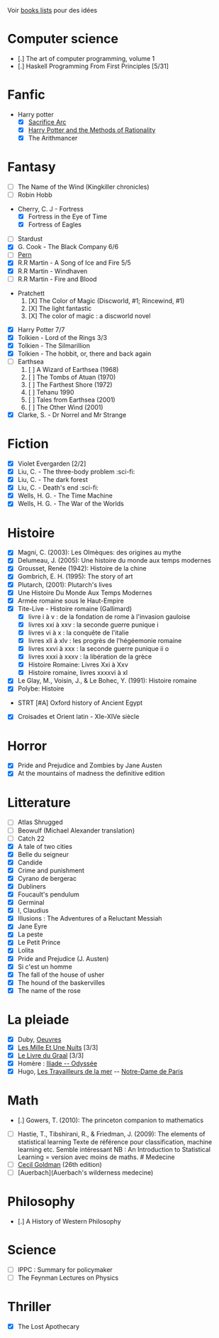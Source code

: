 Voir [books lists](books-lists) pour des idées

# Computer science

- [.] The art of computer programming, volume 1
- [.] Haskell Programming From First Principles [5/31]

# Fanfic

- Harry potter
    - [X] [Sacrifice Arc](notes/reviews/sacrifice_arc.org)
    - [X] [Harry Potter and the Methods of Rationality](notes/reviews/arithmancer.org)
    - [X] The Arithmancer

# Fantasy
- [ ] The Name of the Wind (Kingkiller chronicles)
- [ ] Robin Hobb
- Cherry, C. J - Fortress
    - [X] Fortress in the Eye of Time
    - [X] Fortress of Eagles
- [ ] Stardust
- [X] G. Cook - The Black Company 6/6
- [ ] [Pern](Pern)
- [X] R.R Martin - A Song of Ice and Fire 5/5
- [X] R.R Martin - Windhaven
- [ ] R.R Martin - Fire and Blood
- Pratchett
    1. [X] The Color of Magic (Discworld, \#1; Rincewind, \#1)
    2. [X] The light fantastic
    3. [X] The color of magic : a discworld novel
- [X] Harry Potter 7/7
- [X] Tolkien - Lord of the Rings 3/3
- [X] Tolkien - The Silmarillion 
- [X] Tolkien - The hobbit, or, there and back again
- [ ] Earthsea
    1.  [ ] A Wizard of Earthsea (1968)
    2.  [ ] The Tombs of Atuan (1970)
    3.  [ ] The Farthest Shore (1972)
    4.  [ ] Tehanu 1990
    5.  [ ] Tales from Earthsea (2001)
    6.  [ ] The Other Wind (2001)
- [X] Clarke, S. - Dr Norrel and Mr Strange

# Fiction

- [X] Violet Evergarden \[2/2\]
- [X] Liu, C. - The three-body problem :sci-fi:
- [X] Liu, C. - The dark forest
- [X] Liu, C. - Death\'s end :sci-fi:
- [X] Wells, H. G. - The Time Machine
- [X] Wells, H. G. - The War of the Worlds

# Histoire

- [X] Magni, C. (2003): Les Olmèques: des origines au mythe 
- [X] Delumeau, J. (2005): Une histoire du monde aux temps modernes 
- [X] Grousset, Renée (1942): Histoire de la chine 
- [X] Gombrich, E. H. (1995): The story of art 
- [X] Plutarch, (2001): Plutarch\'s lives 
- [X] Une Histoire Du Monde Aux Temps Modernes 
- [X] Armée romaine sous le Haut-Empire 
- [X] Tite-Live - Histoire romaine (Gallimard) 
  - [X] livre i à v : de la fondation de rome à l'invasion gauloise 
  - [X] livres xxi à xxv : la seconde guerre punique i 
  - [X] livres vi à x : la conquête de l'italie 
  - [X] livres xli à xlv : les progrès de l'hégéemonie romaine 
  - [X] livres xxvi à xxx : la seconde guerre punique ii o
  - [X] livres xxxi à xxxv : la libération de la grèce 
  - [X] Histoire Romaine: Livres Xxi à Xxv 
  - [X] Histoire romaine, livres xxxxvi à xl

- [X] Le Glay, M., Voisin, J., & Le Bohec, Y. (1991): Histoire romaine
- [X] Polybe: Histoire
- STRT \[\#A\] Oxford history of Ancient Egypt
- [X] Croisades et Orient latin - XIe-XIVe siècle

Horror
======

- [X] Pride and Prejudice and Zombies by Jane Austen
- [X] At the mountains of madness the definitive edition

# Litterature

- [ ] Atlas Shrugged
- [ ] Beowulf (Michael Alexander translation)
- [ ] Catch 22
- [X] A tale of two cities
- [X] Belle du seigneur
- [X] Candide
- [X] Crime and punishment
- [X] Cyrano de bergerac
- [X] Dubliners
- [X] Foucault\'s pendulum
- [X] Germinal
- [X] I, Claudius
- [X] Illusions : The Adventures of a Reluctant Messiah
- [X] Jane Eyre
- [X] La peste
- [X] Le Petit Prince
- [X] Lolita
- [X] Pride and Prejudice (J. Austen)
- [X] Si c'est un homme
- [X] The fall of the house of usher
- [X] The hound of the baskervilles
- [X] The name of the rose

# La pleiade

- [X] Duby, [Oeuvres](books/duby.md)
- [X] [Les Mille Et Une Nuits](milles_et_une_nuits.md) [3/3]
- [X] [Le Livre du Graal](books/graal.md) [3/3]
- [X] Homère : [Iliade -- Odyssée](books/homere.org)
- [X] Hugo, [Les Travailleurs de la mer](books/travailleurs_de_la_mer.md) -- [Notre-Dame de Paris](books/notre_dame_de_paris.md)

# Math

- [.] Gowers, T. (2010): The princeton companion to mathematics
- [ ] Hastie, T., Tibshirani, R., & Friedman, J. (2009): The elements of statistical learning 
Texte de référence pour classification, machine learning etc. Semble intéressant 
NB : An Introduction to Statistical Learning = version avec moins de maths. \# Medecine
- [ ] [Cecil Goldman](Cecil-Goldman) (26th edition)
- [ ] [Auerbach](Auerbach's wilderness medecine)

# Philosophy

- [.] A History of Western Philosophy

# Science

- [ ] IPPC : Summary for policymaker
- [ ] The Feynman Lectures on Physics

# Thriller

- [X] The Lost Apothecary
